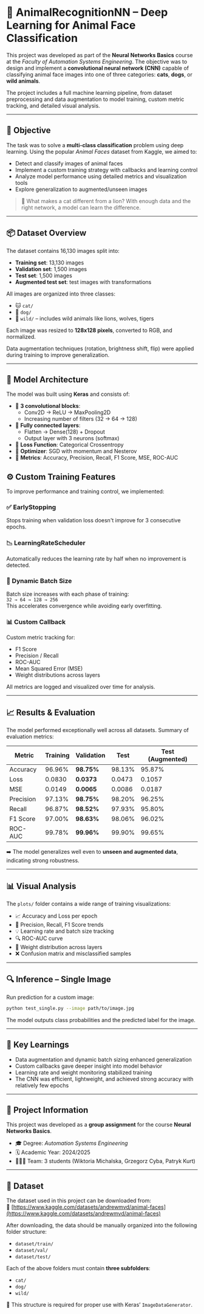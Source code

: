 # 🐾 AnimalRecognitionNN – Deep Learning for Animal Face Classification

This project was developed as part of the **Neural Networks Basics** course at the *Faculty of Automation Systems Engineering*. The objective was to design and implement a **convolutional neural network (CNN)** capable of classifying animal face images into one of three categories: **cats**, **dogs**, or **wild animals**.

The project includes a full machine learning pipeline, from dataset preprocessing and data augmentation to model training, custom metric tracking, and detailed visual analysis.

---

## 🎯 Objective

The task was to solve a **multi-class classification** problem using deep learning. Using the popular *Animal Faces* dataset from Kaggle, we aimed to:

- Detect and classify images of animal faces
- Implement a custom training strategy with callbacks and learning control
- Analyze model performance using detailed metrics and visualization tools
- Explore generalization to augmented/unseen images

> 🧠 What makes a cat different from a lion? With enough data and the right network, a model can learn the difference.

---

## 📦 Dataset Overview

The dataset contains 16,130 images split into:

- **Training set**: 13,130 images
- **Validation set**: 1,500 images
- **Test set**: 1,500 images
- **Augmented test set**: test images with transformations

All images are organized into three classes:

- 🐱 `cat/`
- 🐶 `dog/`
- 🦁 `wild/` – includes wild animals like lions, wolves, tigers

Each image was resized to **128x128 pixels**, converted to RGB, and normalized.

Data augmentation techniques (rotation, brightness shift, flip) were applied during training to improve generalization.

---

## 🧠 Model Architecture

The model was built using **Keras** and consists of:

- 🔸 **3 convolutional blocks**:
  - Conv2D → ReLU → MaxPooling2D
  - Increasing number of filters (32 → 64 → 128)
- 🔸 **Fully connected layers**:
  - Flatten → Dense(128) + Dropout
  - Output layer with 3 neurons (softmax)
- 🔸 **Loss Function**: Categorical Crossentropy
- 🔸 **Optimizer**: SGD with momentum and Nesterov
- 🔸 **Metrics**: Accuracy, Precision, Recall, F1 Score, MSE, ROC-AUC

## ⚙️ Custom Training Features

To improve performance and training control, we implemented:

### ✅ EarlyStopping
Stops training when validation loss doesn't improve for 3 consecutive epochs.

### 📉 LearningRateScheduler
Automatically reduces the learning rate by half when no improvement is detected.

### 🔁 Dynamic Batch Size
Batch size increases with each phase of training:  
`32 → 64 → 128 → 256`  
This accelerates convergence while avoiding early overfitting.

### 📊 Custom Callback
Custom metric tracking for:

- F1 Score  
- Precision / Recall  
- ROC-AUC  
- Mean Squared Error (MSE)  
- Weight distributions across layers  

All metrics are logged and visualized over time for analysis.

---

## 📈 Results & Evaluation

The model performed exceptionally well across all datasets. Summary of evaluation metrics:

| Metric     | Training | Validation | Test | Test (Augmented) |
|------------|----------|------------|------|------------------|
| Accuracy   | 96.96%   | **98.75%** | 98.13% | 95.87%           |
| Loss       | 0.0830   | **0.0373** | 0.0473 | 0.1057           |
| MSE        | 0.0149   | **0.0065** | 0.0086 | 0.0187           |
| Precision  | 97.13%   | **98.75%** | 98.20% | 96.25%           |
| Recall     | 96.87%   | **98.52%** | 97.93% | 95.80%           |
| F1 Score   | 97.00%   | **98.63%** | 98.06% | 96.02%           |
| ROC-AUC    | 99.78%   | **99.96%** | 99.90% | 99.65%           |

➡️ The model generalizes well even to **unseen and augmented data**, indicating strong robustness.

---

## 📊 Visual Analysis

The `plots/` folder contains a wide range of training visualizations:

- 📈 Accuracy and Loss per epoch  
- 📏 Precision, Recall, F1 Score trends  
- 💡 Learning rate and batch size tracking  
- 🔍 ROC-AUC curve  
- 🔬 Weight distribution across layers  
- ❌ Confusion matrix and misclassified samples

---

## 🔍 Inference – Single Image

Run prediction for a custom image:

```bash
python test_single.py --image path/to/image.jpg
```
The model outputs class probabilities and the predicted label for the image.

---

## 🧪 Key Learnings

- Data augmentation and dynamic batch sizing enhanced generalization  
- Custom callbacks gave deeper insight into model behavior  
- Learning rate and weight monitoring stabilized training  
- The CNN was efficient, lightweight, and achieved strong accuracy with relatively few epochs

---

## 👥 Project Information

This project was developed as a **group assignment** for the course **Neural Networks Basics**.

- 🎓 Degree: *Automation Systems Engineering*  
- 🗓️ Academic Year: 2024/2025  
- 👨‍👩‍👧 Team: 3 students (Wiktoria Michalska, Grzegorz Cyba, Patryk Kurt)

---

## 🐶 Dataset

The dataset used in this project can be downloaded from:  
🔗 [https://www.kaggle.com/datasets/andrewmvd/animal-faces](https://www.kaggle.com/datasets/andrewmvd/animal-faces)

After downloading, the data should be manually organized into the following folder structure:

- `dataset/train/`
- `dataset/val/`
- `dataset/test/`

Each of the above folders must contain **three subfolders**:

- `cat/`
- `dog/`
- `wild/`

📌 This structure is required for proper use with Keras’ `ImageDataGenerator`.

  

